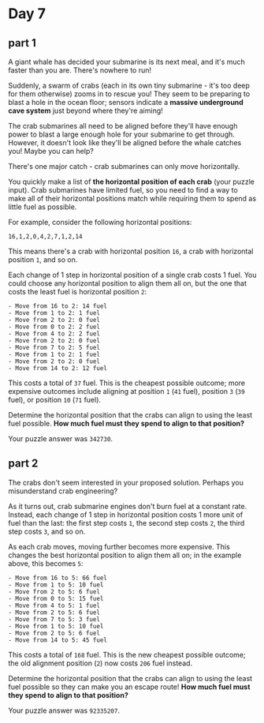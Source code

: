 # Day 7

## part 1

A giant whale has decided your submarine is its next meal, and it's much faster than you are. There's nowhere to run!

Suddenly, a swarm of crabs (each in its own tiny submarine - it's too deep for them otherwise) zooms in to rescue you!
They seem to be preparing to blast a hole in the ocean floor; sensors indicate a **massive underground cave system** just
beyond where they're aiming!

The crab submarines all need to be aligned before they'll have enough power to blast a large enough hole for your submarine
to get through. However, it doesn't look like they'll be aligned before the whale catches you! Maybe you can help?

There's one major catch - crab submarines can only move horizontally.

You quickly make a list of **the horizontal position of each crab** (your puzzle input). Crab submarines have limited fuel, so
you need to find a way to make all of their horizontal positions match while requiring them to spend as little fuel as
possible.

For example, consider the following horizontal positions:
```
16,1,2,0,4,2,7,1,2,14
```
This means there's a crab with horizontal position ``16``, a crab with horizontal position ``1``, and so on.

Each change of 1 step in horizontal position of a single crab costs 1 fuel. You could choose any horizontal position
to align them all on, but the one that costs the least fuel is horizontal position ``2``:
```
- Move from 16 to 2: 14 fuel
- Move from 1 to 2: 1 fuel
- Move from 2 to 2: 0 fuel
- Move from 0 to 2: 2 fuel
- Move from 4 to 2: 2 fuel
- Move from 2 to 2: 0 fuel
- Move from 7 to 2: 5 fuel
- Move from 1 to 2: 1 fuel
- Move from 2 to 2: 0 fuel
- Move from 14 to 2: 12 fuel
```
This costs a total of ``37`` fuel. This is the cheapest possible outcome; more expensive outcomes include aligning at
position ``1`` (``41`` fuel), position ``3`` (``39`` fuel), or position ``10`` (``71`` fuel).

Determine the horizontal position that the crabs can align to using the least fuel possible.
**How much fuel must they spend to align to that position?**

Your puzzle answer was ``342730``.

## part 2

The crabs don't seem interested in your proposed solution. Perhaps you misunderstand crab engineering?

As it turns out, crab submarine engines don't burn fuel at a constant rate. Instead, each change of 1 step in horizontal
position costs 1 more unit of fuel than the last: the first step costs ``1``, the second step costs ``2``, the third step costs ``3``,
and so on.

As each crab moves, moving further becomes more expensive. This changes the best horizontal position to align them all
on; in the example above, this becomes ``5``:
```
- Move from 16 to 5: 66 fuel
- Move from 1 to 5: 10 fuel
- Move from 2 to 5: 6 fuel
- Move from 0 to 5: 15 fuel
- Move from 4 to 5: 1 fuel
- Move from 2 to 5: 6 fuel
- Move from 7 to 5: 3 fuel
- Move from 1 to 5: 10 fuel
- Move from 2 to 5: 6 fuel
- Move from 14 to 5: 45 fuel
```
This costs a total of ``168`` fuel. This is the new cheapest possible outcome; the old alignment position (``2``) now costs
``206`` fuel instead.

Determine the horizontal position that the crabs can align to using the least fuel possible so they can make you an escape
route! **How much fuel must they spend to align to that position?**

Your puzzle answer was ``92335207``.
